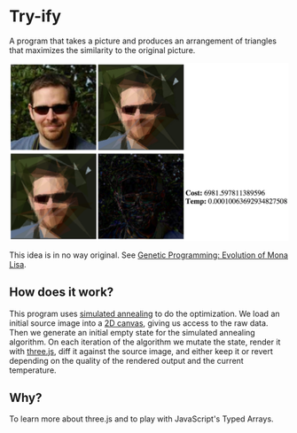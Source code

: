 # Try-ify

A program that takes a picture and produces an arrangement of triangles that
maximizes the similarity to the original picture.

![Screen Shot](/screenshot.png?raw=true)

This idea is in no way original. See [Genetic Programming: Evolution of Mona Lisa](http://rogeralsing.com/2008/12/07/genetic-programming-evolution-of-mona-lisa/).

## How does it work?

This program uses [simulated annealing](https://en.wikipedia.org/wiki/Simulated_annealing)
to do the optimization. We load an initial source image into a
[2D canvas](https://developer.mozilla.org/en-US/docs/Web/API/CanvasRenderingContext2D),
giving us access to the raw data. Then we generate an initial empty state for
the simulated annealing algorithm. On each iteration of the algorithm we
mutate the state, render it with [three.js](http://threejs.org/), diff it
against the source image, and either keep it or revert depending on the quality
of the rendered output and the current temperature.

## Why?

To learn more about three.js and to play with JavaScript's Typed Arrays.
